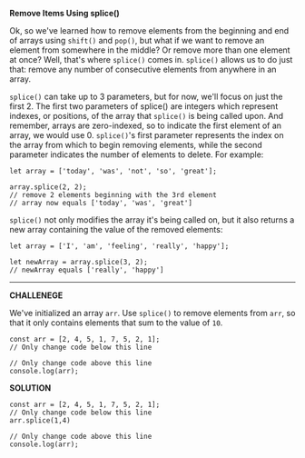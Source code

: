 **Remove Items Using splice()**

Ok, so we've learned how to remove elements from the beginning and end of arrays using `shift()` and `pop()`, but what if we want to remove an element from somewhere in the middle? Or remove more than one element at once? Well, that's where `splice()` comes in. `splice()` allows us to do just that: remove any number of consecutive elements from anywhere in an array.

`splice()` can take up to 3 parameters, but for now, we'll focus on just the first 2. The first two parameters of splice() are integers which represent indexes, or positions, of the array that `splice()` is being called upon. And remember, arrays are zero-indexed, so to indicate the first element of an array, we would use 0. `splice()`'s first parameter represents the index on the array from which to begin removing elements, while the second parameter indicates the number of elements to delete. For example:

```
let array = ['today', 'was', 'not', 'so', 'great'];

array.splice(2, 2);
// remove 2 elements beginning with the 3rd element
// array now equals ['today', 'was', 'great']
```

`splice()` not only modifies the array it's being called on, but it also returns a new array containing the value of the removed elements:

```
let array = ['I', 'am', 'feeling', 'really', 'happy'];

let newArray = array.splice(3, 2);
// newArray equals ['really', 'happy']
```
---------------------

**CHALLENEGE**

We've initialized an array `arr`. Use `splice()` to remove elements from `arr`, so that it only contains elements that sum to the value of `10`.


```
const arr = [2, 4, 5, 1, 7, 5, 2, 1];
// Only change code below this line

// Only change code above this line
console.log(arr);

```

**SOLUTION**

```
const arr = [2, 4, 5, 1, 7, 5, 2, 1];
// Only change code below this line
arr.splice(1,4)

// Only change code above this line
console.log(arr);

```
